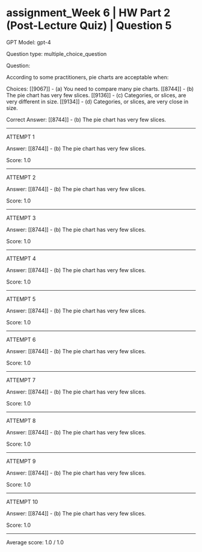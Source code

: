 # assignment_Week 6 | HW Part 2 (Post-Lecture Quiz) | Question 5

GPT Model: gpt-4

Question type: multiple_choice_question

Question:
<div><p>According to some practitioners, pie charts are acceptable when:</p></div>

Choices:
[[9067]] - (a) You need to compare many pie charts.
[[8744]] - (b) The pie chart has very few slices.
[[9136]] - (c) Categories, or slices, are very different in size.
[[9134]] - (d) Categories, or slices, are very close in size.

Correct Answer:
[[8744]] - (b) The pie chart has very few slices.

****************************************

ATTEMPT 1

Answer: 
[[8744]] - (b) The pie chart has very few slices.

Score: 1.0

--------------------

ATTEMPT 2

Answer: 
[[8744]] - (b) The pie chart has very few slices.

Score: 1.0

--------------------

ATTEMPT 3

Answer: 
[[8744]] - (b) The pie chart has very few slices.

Score: 1.0

--------------------

ATTEMPT 4

Answer: 
[[8744]] - (b) The pie chart has very few slices.

Score: 1.0

--------------------

ATTEMPT 5

Answer: 
[[8744]] - (b) The pie chart has very few slices.

Score: 1.0

--------------------

ATTEMPT 6

Answer: 
[[8744]] - (b) The pie chart has very few slices.

Score: 1.0

--------------------

ATTEMPT 7

Answer: 
[[8744]] - (b) The pie chart has very few slices.

Score: 1.0

--------------------

ATTEMPT 8

Answer: 
[[8744]] - (b) The pie chart has very few slices.

Score: 1.0

--------------------

ATTEMPT 9

Answer: 
[[8744]] - (b) The pie chart has very few slices.

Score: 1.0

--------------------

ATTEMPT 10

Answer: 
[[8744]] - (b) The pie chart has very few slices.

Score: 1.0

--------------------

Average score: 1.0 / 1.0
